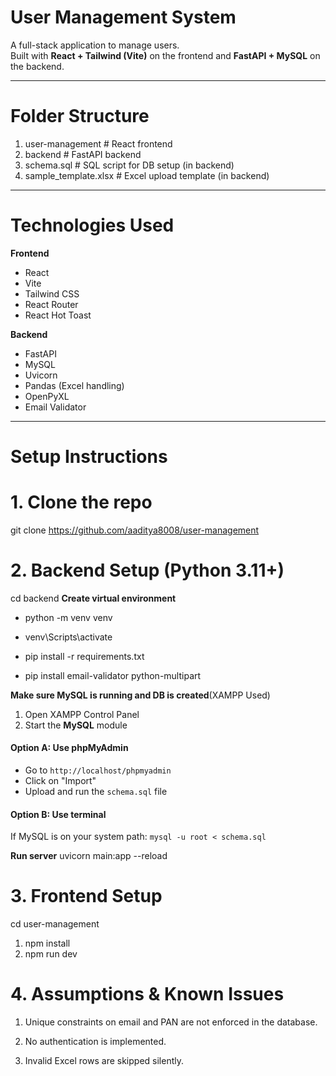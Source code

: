 #  User Management System

A full-stack application to manage users.  
Built with **React + Tailwind (Vite)** on the frontend and **FastAPI + MySQL** on the backend.

---

#  Folder Structure

 1. user-management # React frontend
 2. backend # FastAPI backend
 3. schema.sql # SQL script for DB setup (in backend)
 4. sample_template.xlsx # Excel upload template (in backend)


---

#  Technologies Used

**Frontend**
- React
- Vite
- Tailwind CSS
- React Router
- React Hot Toast

**Backend**
- FastAPI
- MySQL
- Uvicorn
- Pandas (Excel handling)
- OpenPyXL
- Email Validator

---

# Setup Instructions

# 1. Clone the repo

git clone https://github.com/aaditya8008/user-management

# 2. Backend Setup (Python 3.11+)
cd backend
**Create virtual environment**
- python -m venv venv
- venv\Scripts\activate

- pip install -r requirements.txt
- pip install email-validator python-multipart

**Make sure MySQL is running and DB is created**(XAMPP Used)
1. Open XAMPP Control Panel
2. Start the **MySQL** module

#### Option A: Use phpMyAdmin
- Go to `http://localhost/phpmyadmin`
- Click on "Import"
- Upload and run the `schema.sql` file

#### Option B: Use terminal
If MySQL is on your system path:
`mysql -u root < schema.sql`

**Run server**
uvicorn main:app --reload

# 3. Frontend Setup
cd user-management
1. npm install
2. npm run dev

# 4. Assumptions & Known Issues

1. Unique constraints on email and PAN are not enforced in the database.

2. No authentication is implemented.

3. Invalid Excel rows are skipped silently.




